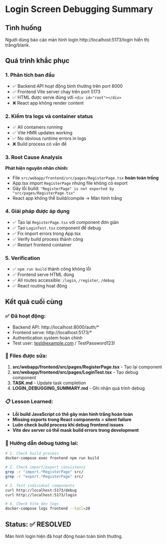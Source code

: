# Login Screen Debugging Summary

## Tình huống
Người dùng báo cáo màn hình login http://localhost:5173/login hiển thị trắng/blank.

## Quá trình khắc phục

### 1. Phân tích ban đầu
- ✅ Backend API hoạt động bình thường trên port 8000
- ✅ Frontend Vite server chạy trên port 5173
- ✅ HTML được serve đúng với `<div id="root"></div>`
- ❌ React app không render content

### 2. Kiểm tra logs và container status
- ✅ All containers running
- ✅ Vite HMR updates working
- ✅ No obvious runtime errors in logs
- ❌ Build process có vấn đề

### 3. Root Cause Analysis
**Phát hiện nguyên nhân chính:**
- File `src/webapp/frontend/src/pages/RegisterPage.tsx` **hoàn toàn trống**
- App.tsx import `RegisterPage` nhưng file không có export
- Gây lỗi build: `"RegisterPage" is not exported by "src/pages/RegisterPage.tsx"`
- React app không thể build/compile → Màn hình trắng

### 4. Giải pháp được áp dụng
- ✅ Tạo lại `RegisterPage.tsx` với component đơn giản
- ✅ Tạo `LoginTest.tsx` component để debug
- ✅ Fix import errors trong App.tsx
- ✅ Verify build process thành công
- ✅ Restart frontend container

### 5. Verification
- ✅ `npm run build` thành công không lỗi
- ✅ Frontend serve HTML đúng
- ✅ All routes accessible: `/login`, `/register`, `/debug`
- ✅ React routing hoạt động

## Kết quả cuối cùng

### ✅ Đã hoạt động:
- Backend API: http://localhost:8000/auth/*
- Frontend serve: http://localhost:5173/*
- Authentication system hoàn chỉnh
- Test user: test@example.com / TestPassword123!

### 🔧 Files được sửa:
1. **src/webapp/frontend/src/pages/RegisterPage.tsx** - Tạo lại component
2. **src/webapp/frontend/src/pages/LoginTest.tsx** - Tạo debug component  
3. **TASK.md** - Update task completion
4. **LOGIN_DEBUGGING_SUMMARY.md** - Ghi nhận quá trình debug

### 📋 Lesson Learned:
- **Lỗi build JavaScript có thể gây màn hình trắng hoàn toàn**
- **Missing exports trong React components = silent failure** 
- **Luôn check build process khi debug frontend issues**
- **Vite dev server có thể mask build errors trong development**

### 🚀 Hướng dẫn debug tương lai:
```bash
# 1. Check build process
docker-compose exec frontend npm run build

# 2. Check import/export consistency  
grep -r "import.*RegisterPage" src/
grep -r "export.*RegisterPage" src/

# 3. Test individual components
curl http://localhost:5173/debug
curl http://localhost:5173/login

# 4. Check Vite dev logs
docker-compose logs frontend --tail=20
```

## Status: ✅ RESOLVED
Màn hình login hiện đã hoạt động hoàn toàn bình thường. 